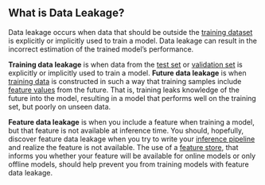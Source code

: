 **What is Data Leakage?**
-------------------------

Data leakage occurs when data that should be outside the [training dataset](https://www.hopsworks.ai/dictionary/train-training-set) is explicitly or implicitly used to train a model. Data leakage can result in the incorrect estimation of the trained model’s performance. 

‍**Training data leakage** is when data from the [test set](https://www.hopsworks.ai/dictionary/test-set) or [validation set](https://www.hopsworks.ai/dictionary/validation-set) is explicitly or implicitly used to train a model. **Future data leakage** is when [training data](https://www.hopsworks.ai/dictionary/training-data) is constructed in such a way that training samples include [feature values](http://www.hopsworks.ai/dictionary/feature-value) from the future. That is, training leaks knowledge of the future into the model, resulting in a model that performs well on the training set, but poorly on unseen data. 

‍**Feature data leakage** is when you include a feature when training a model, but that feature is not available at inference time. You should, hopefully, discover feature data leakage when you try to write your [inference pipeline](https://www.hopsworks.ai/dictionary/inference-pipeline) and realize the feature is not available. The use of a [feature store](https://www.hopsworks.ai/dictionary/feature-store), that informs you whether your feature will be available for online models or only offline models, should help prevent you from training models with feature data leakage.

